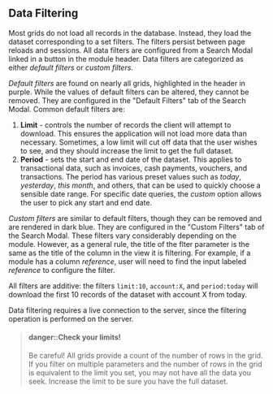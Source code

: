 ## Data Filtering

Most grids do not load all records in the database.  Instead, they load the dataset corresponding to a set filters.  The filters persist between page reloads and sessions.   All data filters are configured from a Search Modal linked in a button in the module header.  Data filters are categorized as either _default filters_ or _custom filters_.

_Default filters_ are found on nearly all grids, highlighted in the header in purple.  While the values of default filters can be altered, they cannot be removed.  They are configured in the "Default Filters" tab of the Search Modal.  Common default filters are:

1. **Limit** - controls the number of records the client will attempt to download.  This ensures the application will not load more data than necessary.  Sometimes, a low limit will cut off data that the user wishes to see, and they should increase the limit to get the full dataset.
2. **Period** - sets the start and end date of the dataset.  This applies to transactional data, such as invoices, cash payments, vouchers, and transactions.  The period has various preset values such as _today_, _yesterday_, _this month_, and others, that can be used to quickly choose a sensible date range.  For specific date queries, the _custom_ option allows the user to pick any start and end date.

_Custom filters_ are similar to default filters, though they can be removed and are rendered in dark blue.  They are configured in the "Custom Filters" tab of the Search Modal.  These filters vary considerably depending on the module.  However, as a general rule, the title of the flter parameter is the same as the title of the column in the view it is filtering.  For example, if a module has a column _reference_, user will need to find the input labeled _reference_ to configure the filter.

All filters are additive: the filters `limit:10`, `account:X`, and `period:today` will download the first 10 records of the dataset with account X from today.

Data filtering requires a live connection to the server, since the filtering operation is performed on the server.

> #### danger::Check your limits!
>
> Be careful!  All grids provide a count of the number of rows in the grid.  If you filter on multiple parameters and the number of rows in the grid is equivalent to the limit you set, you may not have all the data you seek.  Increase the limit to be sure you have the full dataset.





